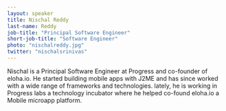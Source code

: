 ```yaml
---
layout: speaker
title: Nischal Reddy
last-name: Reddy
job-title: "Principal Software Engineer"
short-job-title: "Software Engineer"
photo: "nischalreddy.jpg"
twitter: "nischalsrinivas"
---
```


Nischal is a Principal Software Engineer at Progress and co-founder of eloha.io. He started building mobile apps with J2ME and has since worked with a wide range of frameworks and technologies. lately, he is working in Progress labs a technology incubator where he helped co-found eloha.io a Mobile microapp platform.